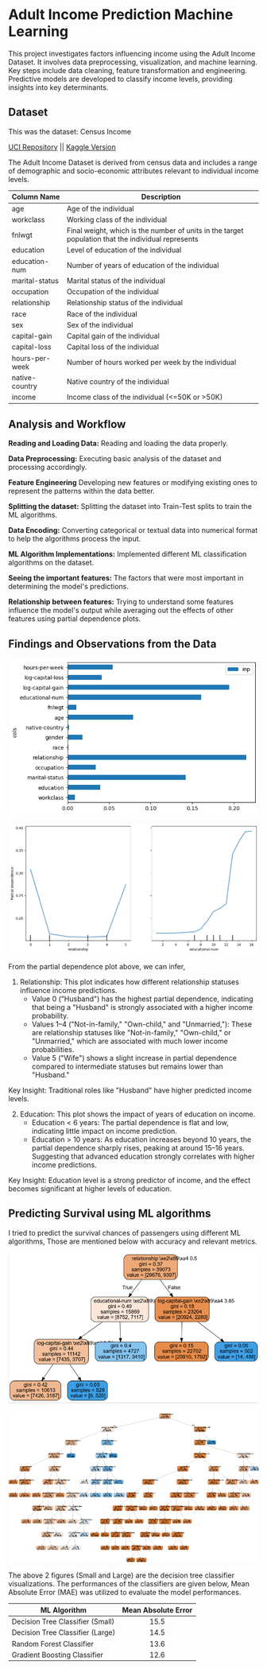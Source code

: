 # Adult Income Prediction Machine Learning

This project investigates factors influencing income using the Adult Income Dataset. It involves data preprocessing, visualization, and machine learning. Key steps include data cleaning, feature transformation and engineering. Predictive models are developed to classify income levels, providing insights into key determinants.

## Dataset

This was the dataset: Census Income

[UCI Repository](https://archive.ics.uci.edu/dataset/20/census+income) || [Kaggle Version](https://www.kaggle.com/datasets/wenruliu/adult-income-dataset/data)

The Adult Income Dataset is derived from census data and includes a range of demographic and socio-economic attributes relevant to individual income levels.

| Column Name      | Description                                                                                         |
|------------------|-----------------------------------------------------------------------------------------------------|
| age              | Age of the individual                                                                               |
| workclass        | Working class of the individual                                                                     |
| fnlwgt           | Final weight, which is the number of units in the target population that the individual represents  |
| education        | Level of education of the individual                                                                |
| education-num    | Number of years of education of the individual                                                      |
| marital-status   | Marital status of the individual                                                                    |
| occupation       | Occupation of the individual                                                                        |
| relationship     | Relationship status of the individual                                                               |
| race             | Race of the individual                                                                              |
| sex              | Sex of the individual                                                                               |
| capital-gain     | Capital gain of the individual                                                                      |
| capital-loss     | Capital loss of the individual                                                                      |
| hours-per-week   | Number of hours worked per week by the individual                                                   |
| native-country   | Native country of the individual                                                                    |
| income           | Income class of the individual (<=50K or >50K)                                                      |


## Analysis and Workflow

**Reading and Loading Data:** Reading and loading the data properly. 

**Data Preprocessing:** Executing basic analysis of the dataset and processing accordingly. 

**Feature Engineering** Developing new features or modifying existing ones to represent the patterns within the data better.  

**Splitting the dataset:** Splitting the dataset into Train-Test splits to train the ML algorithms.  

**Data Encoding:** Converting categorical or textual data into numerical format to help the algorithms process the input.

**ML Algorithm Implementations:** Implemented different ML classification algorithms on the dataset.

**Seeing the important features:** The factors that were most important in determining the model's predictions.

**Relationship between features:** Trying to understand some features influence the model's output while averaging out the effects of other features using partial dependence plots.


## Findings and Observations from the Data

![Important Features (Random Forest)](https://raw.githubusercontent.com/RezuwanHassan262/Adult-Income-Prediction-Machine-Learning/main/figures/1.png)

![Partial Dependence Plot](https://raw.githubusercontent.com/RezuwanHassan262/Adult-Income-Prediction-Machine-Learning/main/figures/2.png)

From the partial dependence plot above, we can infer,

1. Relationship: This plot indicates how different relationship statuses influence income predictions.
      * Value 0 ("Husband") has the highest partial dependence, indicating that being a "Husband" is strongly associated with a higher income probability.
      * Values 1–4 ("Not-in-family," "Own-child," and "Unmarried,"): These are relationship statuses like "Not-in-family," "Own-child," or "Unmarried," which are associated with much lower income probabilities.
      * Value 5 ("Wife") shows a slight increase in partial dependence compared to intermediate statuses but remains lower than "Husband."

Key Insight: Traditional roles like "Husband" have higher predicted income levels.

2. Education: This plot shows the impact of years of education on income.
      * Education < 6 years: The partial dependence is flat and low, indicating little impact on income prediction.
      * Education > 10 years: As education increases beyond 10 years, the partial dependence sharply rises, peaking at around 15–16 years. Suggesting that advanced education strongly correlates with higher income predictions.

Key Insight: Education level is a strong predictor of income, and the effect becomes significant at higher levels of education.



## Predicting Survival using ML algorithms

I tried to predict the survival chances of passengers using different ML algorithms, Those are mentioned below with accuracy and relevant metrics.


![Decision Tree Classifier (Small)](https://raw.githubusercontent.com/RezuwanHassan262/Adult-Income-Prediction-Machine-Learning/main/figures/3.png)

![Decision Tree Classifier (Large)](https://raw.githubusercontent.com/RezuwanHassan262/Adult-Income-Prediction-Machine-Learning/main/figures/4.PNG)

The above 2 figures (Small and Large) are the decision tree classifier visualizations. The performances of the classifiers are given below, Mean Absolute Error (MAE) was utilized to evaluate the model performances.


|          ML Algorithm             |   Mean Absolute Error   |
| --------------------------------- |:-----------------------:|
| Decision Tree Classifier (Small)  |          15.5           | 
| Decision Tree Classifier (Large)  |          14.5           | 
|    Random Forest Classifier       |          13.6           | 
|   Gradient Boosting Classifier    |          12.6           |
